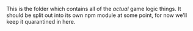 This is the folder which contains all of the _actual_ game logic things. It
should be split out into its own npm module at some point, for now we'll keep it
quarantined in here.
